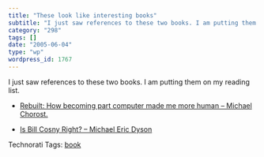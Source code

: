 ```yaml
---
title: "These look like interesting books"
subtitle: "I just saw references to these two books. I am putting them on my reading list."
category: "298"
tags: []
date: "2005-06-04"
type: "wp"
wordpress_id: 1767
---
```

I just saw references to these two books. I am putting them on my reading list.

- [Rebuilt: How becoming part computer made me more human – Michael Chorost.](http://www.amazon.com/exec/obidos/tg/detail/-/0618378294/qid=1117888690/sr=8-1/ref=pd_csp_1/002-8439199-9776816?v=glance&s=books&n=507846)

- [Is Bill Cosny Right? – Michael Eric Dyson](http://www.amazon.com/exec/obidos/tg/detail/-/0618378294/qid=1117888690/sr=8-1/ref=pd_csp_1/002-8439199-9776816?v=glance&s=books&n=507846)

Technorati Tags: [book](http://technorati.com/tag/book)
